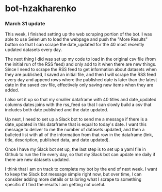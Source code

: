 # bot-hzakharenko

### March 31 update
This week, I finished setting up the web scraping portion of the bot. I was able to use Selenium to load the webpage and push the "More Results" button so that I can scrape the date_updated for the 40 most recently updated datasets every day.

The next thing I did was set up my code to load in the original csv file (from the initial run of the RSS feed) and only add to it when there are new things. Since I need to scrape the RSS feed to get information about datasets when they are published, I saved an initial file, and then I will scrape the RSS feed every day and append rows where the published date is later than the latest date in the saved csv file, effectively only saving new items when they are added.

I also set it up so that my smaller dataframe with 40 titles and date_updated columns dates joins with the rss_feed so that I can slowly build a csv that includes both date published and the date updated.

Up next, I need to set up a Slack bot to send me a message if there is a date_updated in this dataframe that is equal to today's date. I want this message to deliver to me the number of datasets updated, and then a bulleted list with all of the information from that row in the dataframe (link, title, description, published data, and date updated).

Once I have my Slack bot set up, the last step is to set up a yaml file in Github to run the file every day, so that my Slack bot can update me daily if there are new datasets updated.

I think that I am on track to complete my bot by the end of next week. I want to keep the Slack bot message simple right now, but over time, I can consider adding more details or tailoring what I scrape to something specific if I find the results I am getting not useful.